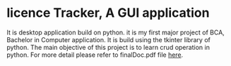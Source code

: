 # licence Tracker, A GUI application
It is desktop application build on python. it is my first major project of BCA, Bachelor in Computer application. 
It is build using the tkinter library of python. 
The main objective of this project is to learn crud operation in python. For more detail please refer to finalDoc.pdf file [here](https://github.com/cat-women/licence_tracker/blob/master/finalDoc.pdf).

